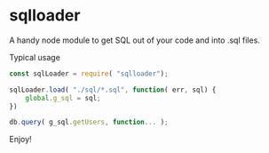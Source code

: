 # sqlloader
A handy node module to get SQL out of your code and into .sql files.


Typical usage

``` Javascript
const sqlLoader = require( "sqlloader");

sqlLoader.load( "./sql/*.sql", function( err, sql) {
    global.g_sql = sql;
})

db.query( g_sql.getUsers, function... );

```

Enjoy!